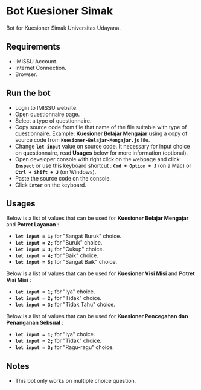 # Bot Kuesioner Simak

Bot for Kuesioner Simak Universitas Udayana.

## Requirements

-   IMISSU Account.
-   Internet Connection.
-   Browser.

## Run the bot

-   Login to IMISSU website.
-   Open questionnaire page.
-   Select a type of questionnaire.
-   Copy source code from file that name of the file suitable with type of questionnaire. Example: **Kuesioner Belajar Mengajar** using a copy of source code from **`Kuesioner-Belajar-Mengajar.js`** file.
-   Change **`let input`** value on source code. It necessary for input choice on questionnaire, read **Usages** below for more information (optional).
-   Open developer console with right click on the webpage and click **`Inspect`** or use this keyboard shortcut : **`Cmd + Option + J`** (on a Mac) or **`Ctrl + Shift + J`** (on Windows).
-   Paste the source code on the console.
-   Click **`Enter`** on the keyboard.

## Usages

Below is a list of values that can be used for **Kuesioner Belajar Mengajar** and **Potret Layanan** :

-   **`let input = 1;`** for "Sangat Buruk" choice.
-   **`let input = 2;`** for "Buruk" choice.
-   **`let input = 3;`** for "Cukup" choice.
-   **`let input = 4;`** for "Baik" choice.
-   **`let input = 5;`** for "Sangat Baik" choice.

Below is a list of values that can be used for **Kuesioner Visi Misi** and **Potret Visi Misi** :

-   **`let input = 1;`** for "Iya" choice.
-   **`let input = 2;`** for "Tidak" choice.
-   **`let input = 3;`** for "Tidak Tahu" choice.

Below is a list of values that can be used for **Kuesioner Pencegahan dan Penanganan Seksual** :

-   **`let input = 1;`** for "Iya" choice.
-   **`let input = 2;`** for "Tidak" choice.
-   **`let input = 3;`** for "Ragu-ragu" choice.

## Notes

-   This bot only works on multiple choice question.
